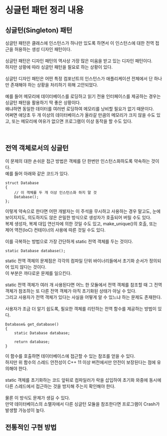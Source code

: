 # 싱글턴 패턴 정리 내용

## 싱글턴(Singleton) 패턴
싱글턴 패턴은 클래스에 인스턴스가 하나만 있도록 하면서 이 인스턴스에 대한 전역 접근을 허용하는 생성 디자인 패턴이다.
<br>
<br>
싱글턴 패턴은 디자인 패턴의 역사상 가장 많은 미움을 받고 있는 디자인 패턴이다.
<br>
하지만 상황에 따라 싱글턴 패턴을 필요로 하는 상황이 있다.
<br>
<br>
싱글턴 디자인 패턴은 어떤 특정 컴포넌트의 인스턴스가 애플리케이션 전체에서 단 하나만 존재해야 하는 상황을 처리하기 위해 고안되었다.
<br>
<br>
예를 들어 메모리에 데이터베이스를 로딩하고 읽기 전용 인터페이스를 제공하는 경우는 싱글턴 패턴을 활용하기 딱 좋은 상황이다.
<br>
왜냐하면 동일한 데이터를 여러번 로딩하여 메모리를 낭비할 필요가 없기 때문이다.
<br>
어쩌면 애당초 두 개 이상의 데이터베이스가 올라갈 만큼의 메모리가 크지 않을 수도 있고, 또는 메모리에 여유가 없으면 프로그램이 이상 동작을 할 수도 있다.

<br>

## 전역 객체로서의 싱글턴
이 문제의 대한 손쉬운 접근 방법은 객체를 단 한번만 인스턴스화하도록 약속하는 것이다.
<br>
예를 들어 아래와 같은 코드가 있다.

```
struct Database
{
    // 이 객체를 두 개 이상 인스턴스화 하지 말 것
    Database();
};
```

이렇게 약속으로 한다면 어떤 개발자는 이 주석을 무시하고 사용하는 경우 말고도, 눈에 보이지지도, 의도하지도 않은 은밀한 방식으로 생성자가 호출되어 버릴 수도 있다.
<br>
복제 생성자, 복제 대입 연산자에 의한 것일 수도 있고, make_unique()의 호출, 또는 제어 역전(IoC) 컨테이너의 사용에 따른 것일 수도 있다.
<br>
<br>
이를 극복하는 방법으로 가장 간단하게 static 전역 객체를 두는 것이다.

```
static Database database();
```

static 전역 객체의 문제점은 각각의 컴파일 단위 바이너리들에서 초기화 순서가 정의되어 있지 않다는 것이다.
<br>
이 부분은 까다로운 문제를 일으킨다.
<br>
<br>
static 전역 객체가 여러 개 사용된다면 어느 한 모듈에서 전역 객체를 참조할 때 그 전역 객체가 참조하는 또 다른 전역 객체가 아직 초기화된 상태가 아닐 수 있다.
<br>
그리고 사용자가 전역 객체가 있다는 사실을 어떻게 알 수 있느냐 하는 문제도 존재한다.
<br>
<br>
사용자가 조금 더 알기 쉽도록, 필요한 객체를 리턴하는 전역 함수를 제공하는 방법이 있다.

```
Database& get_database()
{
    static Database database;
    
    return database;
}
```

이 함수를 호출하면 데이터베이스에 접근할 수 있는 참조를 얻을 수 있다.
<br>
하지만 위 함수의 스레드 안전성이 C++ 11 이상 버전에서만 안전이 보장된다는 점에 유의해야 한다.
<br>
<br>
static 객체를 초기화하는 코드 앞뒤로 컴파일러가 락을 삽입하여 초기화 와중에 동시에 다른 스레드에서 접근하는 것을 방지해 주는지 확인해야 한다.
<br>
<br>
물론 이 방식도 문제가 생길 수 있다.
<br>
만약 데이터베이스의 소멸자에서 다른 싱글턴 모듈을 참조한다면 프로그램이 Crash가 발생할 가능성이 높다.
<br>

## 전통적인 구현 방법

 































